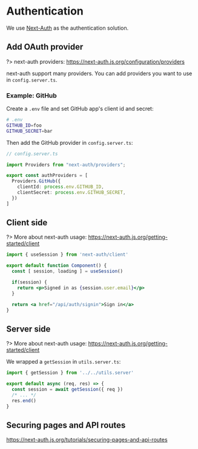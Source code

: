 # Authentication

We use [Next-Auth](https://next-auth.js.org) as the authentication solution.

## Add OAuth provider

?> next-auth providers: https://next-auth.js.org/configuration/providers

next-auth support many providers. You can add providers you want to use in `config.server.ts`.

### Example: GitHub

Create a `.env` file and set GitHub app's client id and secret:

```bash
# .env
GITHUB_ID=foo
GITHUB_SECRET=bar
```

Then add the GitHub provider in `config.server.ts`:

```ts
// config.server.ts

import Providers from "next-auth/providers";

export const authProviders = [
  Providers.GitHub({
    clientId: process.env.GITHUB_ID,
    clientSecret: process.env.GITHUB_SECRET,
  })
]
```

## Client side

?> More about next-auth usage: https://next-auth.js.org/getting-started/client

```jsx
import { useSession } from 'next-auth/client'

export default function Component() {
  const [ session, loading ] = useSession()

  if(session) {
    return <p>Signed in as {session.user.email}</p>
  }

  return <a href="/api/auth/signin">Sign in</a>
}
```

## Server side

?> More about next-auth usage: https://next-auth.js.org/getting-started/client

We wrapped a `getSession` in `utils.server.ts`:

```js
import { getSession } from '../../utils.server'

export default async (req, res) => {
  const session = await getSession({ req })
  /* ... */
  res.end()
}
```

## Securing pages and API routes

https://next-auth.js.org/tutorials/securing-pages-and-api-routes